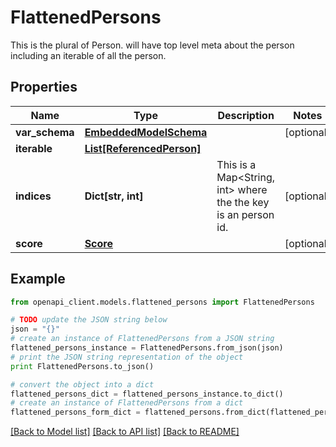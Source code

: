 # FlattenedPersons

This is the plural of Person. will have top level meta about the person including an iterable of all the person.

## Properties
Name | Type | Description | Notes
------------ | ------------- | ------------- | -------------
**var_schema** | [**EmbeddedModelSchema**](EmbeddedModelSchema.md) |  | [optional] 
**iterable** | [**List[ReferencedPerson]**](ReferencedPerson.md) |  | 
**indices** | **Dict[str, int]** | This is a Map&lt;String, int&gt; where the the key is an person id. | [optional] 
**score** | [**Score**](Score.md) |  | [optional] 

## Example

```python
from openapi_client.models.flattened_persons import FlattenedPersons

# TODO update the JSON string below
json = "{}"
# create an instance of FlattenedPersons from a JSON string
flattened_persons_instance = FlattenedPersons.from_json(json)
# print the JSON string representation of the object
print FlattenedPersons.to_json()

# convert the object into a dict
flattened_persons_dict = flattened_persons_instance.to_dict()
# create an instance of FlattenedPersons from a dict
flattened_persons_form_dict = flattened_persons.from_dict(flattened_persons_dict)
```
[[Back to Model list]](../README.md#documentation-for-models) [[Back to API list]](../README.md#documentation-for-api-endpoints) [[Back to README]](../README.md)


